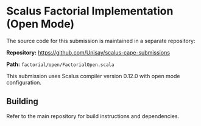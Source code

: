 # Scalus Factorial Implementation (Open Mode)

The source code for this submission is maintained in a separate repository:

**Repository:** <https://github.com/Unisay/scalus-cape-submissions>

**Path:** `factorial/open/FactorialOpen.scala`

This submission uses Scalus compiler version 0.12.0 with open mode configuration.

## Building

Refer to the main repository for build instructions and dependencies.
